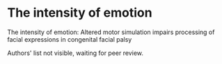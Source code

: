 # The intensity of emotion
The intensity of emotion: Altered motor simulation impairs processing of facial expressions in congenital facial palsy

Authors' list not visible, waiting for peer review.

